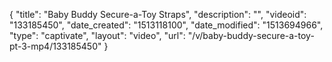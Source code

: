 {
    "title": "Baby Buddy Secure-a-Toy Straps",
    "description": "",
    "videoid": "133185450",
    "date_created": "1513118100",
    "date_modified": "1513694966",
    "type": "captivate",
    "layout": "video",
    "url": "\/v\/baby-buddy-secure-a-toy-pt-3-mp4\/133185450"
}